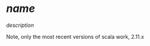 $name$
===================================================
$description$

Note, only the most recent versions of scala work, 2.11.x
